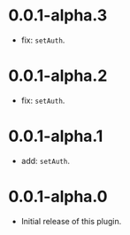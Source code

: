 # 0.0.1-alpha.3

* fix: `setAuth`.

# 0.0.1-alpha.2

* fix: `setAuth`.

# 0.0.1-alpha.1

* add: `setAuth`.

# 0.0.1-alpha.0

- Initial release of this plugin.
